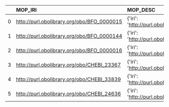 |    | MOP_IRI                                    | MOP_DESC                                              | OBI_IRI                                    | OBI_DESC                                              |
|---:|:-------------------------------------------|:------------------------------------------------------|:-------------------------------------------|:------------------------------------------------------|
|  0 | http://purl.obolibrary.org/obo/BFO_0000015 | {'iri': 'http://purl.obolibrary.org/obo/BFO_0000015'} | http://purl.obolibrary.org/obo/BFO_0000015 | {'iri': 'http://purl.obolibrary.org/obo/BFO_0000015'} |
|  1 | http://purl.obolibrary.org/obo/BFO_0000144 | {'iri': 'http://purl.obolibrary.org/obo/BFO_0000144'} | http://purl.obolibrary.org/obo/BFO_0000144 | {'iri': 'http://purl.obolibrary.org/obo/BFO_0000144'} |
|  2 | http://purl.obolibrary.org/obo/BFO_0000016 | {'iri': 'http://purl.obolibrary.org/obo/BFO_0000016'} | http://purl.obolibrary.org/obo/BFO_0000016 | {'iri': 'http://purl.obolibrary.org/obo/BFO_0000016'} |
|  3 | http://purl.obolibrary.org/obo/CHEBI_23367 | {'iri': 'http://purl.obolibrary.org/obo/CHEBI_23367'} | http://purl.obolibrary.org/obo/CHEBI_23367 | {'iri': 'http://purl.obolibrary.org/obo/CHEBI_23367'} |
|  4 | http://purl.obolibrary.org/obo/CHEBI_33839 | {'iri': 'http://purl.obolibrary.org/obo/CHEBI_33839'} | http://purl.obolibrary.org/obo/CHEBI_33839 | {'iri': 'http://purl.obolibrary.org/obo/CHEBI_33839'} |
|  5 | http://purl.obolibrary.org/obo/CHEBI_24636 | {'iri': 'http://purl.obolibrary.org/obo/CHEBI_24636'} | http://purl.obolibrary.org/obo/CHEBI_24636 | {'iri': 'http://purl.obolibrary.org/obo/CHEBI_24636'} |